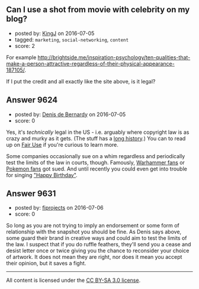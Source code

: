 ## Can I use a shot from movie with celebrity on my blog?

- posted by: [KingJ](https://stackexchange.com/users/8761430/kingj) on 2016-07-05
- tagged: `marketing`, `social-networking`, `content`
- score: 2

For example http://brightside.me/inspiration-psychology/ten-qualities-that-make-a-person-attractive-regardless-of-their-physical-appearance-187105/.

If I put the credit and all exactly like the site above, is  it legal?


## Answer 9624

- posted by: [Denis de Bernardy](https://stackexchange.com/users/182468/denis-de-bernardy) on 2016-07-05
- score: 0

Yes, it's _technically_ legal in the US - i.e. arguably where copyright law is as crazy and murky as it gets. (The stuff has a [long history](http://falkvinge.net/2011/02/01/history-of-copyright-part-1-black-death/).) You can to read up on [Fair Use](https://en.wikipedia.org/wiki/Fair_use) if you're curious to learn more.

Some companies occasionally sue on a whim regardless and periodically test the limits of the law in courts, though. Famously, [Warhammer fans](https://www.techdirt.com/articles/20100510/0043149349.shtml) or [Pokemon fans](http://motherboard.vice.com/read/a-broke-fan-owes-5400-for-trying-to-throw-a-pokemon-themed-party) got sued. And until recently you could even get into trouble for singing ["Happy Birthday"](https://www.theguardian.com/music/2015/dec/10/happy-birthday-to-you-song-public-domain-warner-chappell-relinquish-copyright).


## Answer 9631

- posted by: [fiprojects](https://stackexchange.com/users/5370155/fiprojects) on 2016-07-06
- score: 0

So long as you are not trying to imply an endorsement or some form of relationship with the snapshot you should be fine. As Denis says above, some guard their brand in creative ways and could aim to test the limits of the law. I suspect that if you do ruffle feathers, they'll send you a cease and desist letter once or twice giving you the chance to reconsider your choice of artwork. It does not mean they are right, nor does it mean you accept their opinion, but it saves a fight.



---

All content is licensed under the [CC BY-SA 3.0 license](https://creativecommons.org/licenses/by-sa/3.0/).
